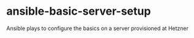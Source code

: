 # ansible-basic-server-setup
Ansible plays to configure the basics on a server provisioned at Hetzner 
